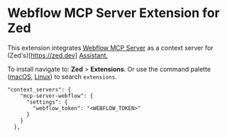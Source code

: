 # Webflow MCP Server Extension for Zed

This extension integrates [Webflow MCP Server](https://github.com/webflow/mcp-server) as a context server for (Zed's)[https://zed.dev] [Assistant.](https://zed.dev/docs/assistant/assistant)

To install navigate to: **Zed** > **Extensions**. Or use the command palette ([macOS](https://github.com/zed-industries/zed/blob/main/assets/keymaps/default-macos.json#L581), [Linux](https://github.com/zed-industries/zed/blob/main/assets/keymaps/default-linux.json#L459)) to search `extensions`.

```
"context_servers": {
    "mcp-server-webflow": {
      "settings": {
        "webflow_token": "<WEBFLOW_TOKEN>"
      }
    }
  },
```
